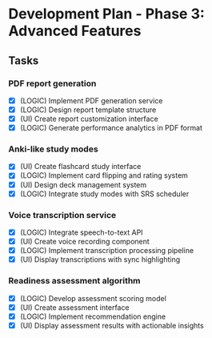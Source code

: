 # Development Plan - Phase 3: Advanced Features

## Tasks

### PDF report generation
- [x] (LOGIC) Implement PDF generation service
- [x] (LOGIC) Design report template structure
- [x] (UI) Create report customization interface
- [x] (LOGIC) Generate performance analytics in PDF format

### Anki-like study modes
- [x] (UI) Create flashcard study interface
- [x] (LOGIC) Implement card flipping and rating system
- [x] (UI) Design deck management system
- [x] (LOGIC) Integrate study modes with SRS scheduler

### Voice transcription service
- [x] (LOGIC) Integrate speech-to-text API
- [x] (UI) Create voice recording component
- [x] (LOGIC) Implement transcription processing pipeline
- [x] (UI) Display transcriptions with sync highlighting

### Readiness assessment algorithm
- [x] (LOGIC) Develop assessment scoring model
- [x] (UI) Create assessment interface
- [x] (LOGIC) Implement recommendation engine
- [x] (UI) Display assessment results with actionable insights